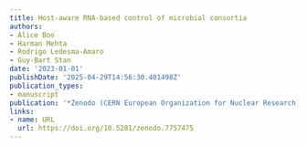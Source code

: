 ```yaml
---
title: Host-aware RNA-based control of microbial consortia
authors:
- Alice Boo
- Harman Mehta
- Rodrigo Ledesma‐Amaro
- Guy‐Bart Stan
date: '2023-01-01'
publishDate: '2025-04-29T14:56:30.401498Z'
publication_types:
- manuscript
publication: '*Zenodo (CERN European Organization for Nuclear Research)*'
links:
- name: URL
  url: https://doi.org/10.5281/zenodo.7757475
---
```


